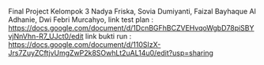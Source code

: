 Final Project Kelompok 3
Nadya Friska,
Sovia Dumiyanti,
Faizal Bayhaque Al Adhanie,
Dwi Febri Murcahyo,
link test plan : 
https://docs.google.com/document/d/1DcnBGFhBCZVEHvqoWgbD78piSBYvjNnVhn-R7_UJct0/edit
link bukti run :
https://docs.google.com/document/d/110SIzX-Jrs7ZuyZCftjvUmgZwP2k8SOwhLt2uAL14u0/edit?usp=sharing
